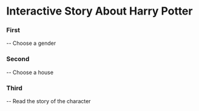 # Interactive Story About Harry Potter

### First 

-- Choose a gender

### Second 

-- Choose a house

### Third 

-- Read the story of the character 